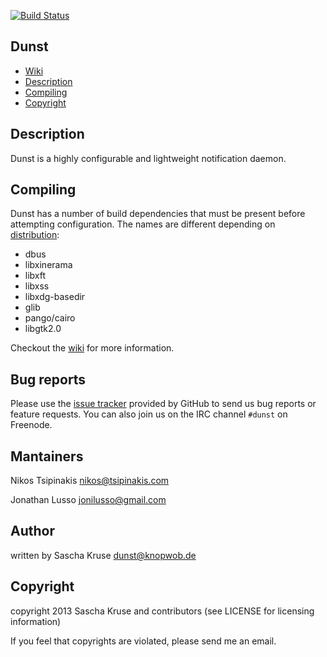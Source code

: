 [![Build Status](https://travis-ci.org/dunst-project/dunst.svg?branch=master)](https://travis-ci.org/dunst-project/dunst)

## Dunst

* [Wiki][wiki]
* [Description](#description)
* [Compiling](#compiling)
* [Copyright](#copyright)

## Description

Dunst is a highly configurable and lightweight notification daemon.


## Compiling

Dunst has a number of build dependencies that must be present before attempting configuration. The names are different depending on [distribution](https://github.com/dunst-project/dunst/wiki/Dependencies):

- dbus
- libxinerama
- libxft
- libxss
- libxdg-basedir
- glib
- pango/cairo
- libgtk2.0

Checkout the [wiki][wiki] for more information.

## Bug reports

Please use the [issue tracker][issue-tracker] provided by GitHub to send us bug reports or feature requests. You can also join us on the IRC channel `#dunst` on Freenode.

## Mantainers

Nikos Tsipinakis <nikos@tsipinakis.com>

Jonathan Lusso <jonilusso@gmail.com>

## Author

written by Sascha Kruse <dunst@knopwob.de>

## Copyright

copyright 2013 Sascha Kruse and contributors (see LICENSE for licensing information)

If you feel that copyrights are violated, please send me an email.

[issue-tracker]:  https://github.com/dunst-project/dunst/issues
[wiki]: https://github.com/dunst-project/dunst/wiki
